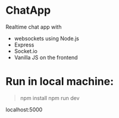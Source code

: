 # ChatApp
Realtime chat app with 
- websockets using Node.js
- Express
- Socket.io
- Vanilla JS on the frontend

# Run in local machine:
> npm install
> npm run dev

localhost:5000

